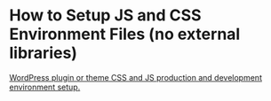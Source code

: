 # How to Setup JS and CSS Environment Files (no external libraries)
[WordPress plugin or theme CSS and JS production and development environment setup.](https://wprotary.com/how-to-setup-js-and-css-environment-files-no-external-libraries/)
